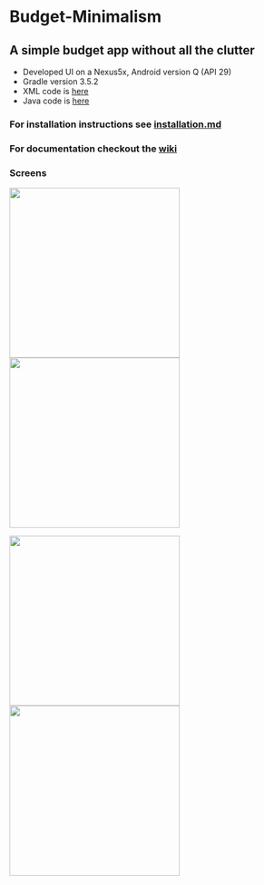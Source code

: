 # Budget-Minimalism
## A simple budget app without all the clutter
 - Developed UI on a Nexus5x, Android version Q (API 29)
 - Gradle version 3.5.2
 - XML code is [here](https://github.com/WSU-4110/Budget-Minimalism/tree/master/BM/app/src/main/res/layout)
 - Java code is [here](https://github.com/WSU-4110/Budget-Minimalism/tree/master/BM/app/src/main/java/com/example/bm)

### For installation instructions see [installation.md](https://github.com/WSU-4110/Budget-Minimalism/blob/master/installation.md)

### For documentation checkout the [wiki](https://github.com/WSU-4110/Budget-Minimalism/wiki)

### Screens
<p float="left">
  <img src="https://github.com/WSU-4110/Budget-Minimalism/blob/master/screenshots/loginScreen.PNG" width="300" />
  <img src="https://github.com/WSU-4110/Budget-Minimalism/blob/master/screenshots/mainMenu.png" width="300" /> 
</p>

<p float="left">
  <img src="https://github.com/WSU-4110/Budget-Minimalism/blob/master/screenshots/expenseInput.png" width="300" />
  <img src="https://github.com/WSU-4110/Budget-Minimalism/blob/master/screenshots/settingspage.PNG" width="300" />
